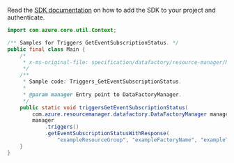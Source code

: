 Read the [SDK documentation](https://github.com/Azure/azure-sdk-for-java/blob/azure-resourcemanager-datafactory_1.0.0-beta.10/sdk/datafactory/azure-resourcemanager-datafactory/README.md) on how to add the SDK to your project and authenticate.

```java
import com.azure.core.util.Context;

/** Samples for Triggers GetEventSubscriptionStatus. */
public final class Main {
    /*
     * x-ms-original-file: specification/datafactory/resource-manager/Microsoft.DataFactory/stable/2018-06-01/examples/Triggers_GetEventSubscriptionStatus.json
     */
    /**
     * Sample code: Triggers_GetEventSubscriptionStatus.
     *
     * @param manager Entry point to DataFactoryManager.
     */
    public static void triggersGetEventSubscriptionStatus(
        com.azure.resourcemanager.datafactory.DataFactoryManager manager) {
        manager
            .triggers()
            .getEventSubscriptionStatusWithResponse(
                "exampleResourceGroup", "exampleFactoryName", "exampleTrigger", Context.NONE);
    }
}
```
